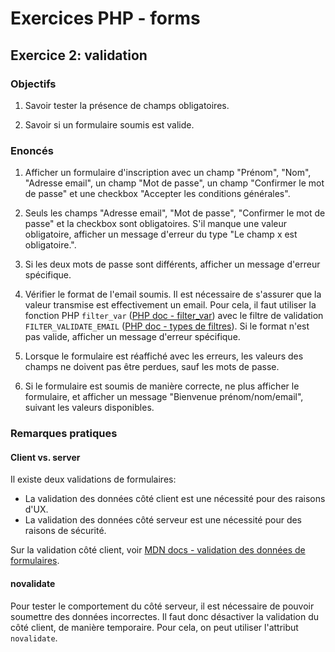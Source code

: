 # Exercices PHP - forms

## Exercice 2: validation

### Objectifs

 1. Savoir tester la présence de champs obligatoires.

 2. Savoir si un formulaire soumis est valide.

### Enoncés

 1. Afficher un formulaire d'inscription avec un champ "Prénom", "Nom", "Adresse email", un champ "Mot de passe", un champ "Confirmer le mot de passe" et une checkbox "Accepter les conditions générales".

 2. Seuls les champs "Adresse email", "Mot de passe", "Confirmer le mot de passe" et la checkbox sont obligatoires. S'il manque une valeur obligatoire, afficher un message d'erreur du type "Le champ x est obligatoire.".
 
 3. Si les deux mots de passe sont différents, afficher un message d'erreur spécifique.

 4. Vérifier le format de l'email soumis. Il est nécessaire de s'assurer que la valeur transmise est effectivement un email. Pour cela, il faut utiliser la fonction PHP `filter_var` ([PHP doc - filter_var](https://www.php.net/manual/fr/function.filter-var.php)) avec le filtre de validation `FILTER_VALIDATE_EMAIL` ([PHP doc - types de filtres](https://www.php.net/manual/fr/filter.filters.php)). Si le format n'est pas valide, afficher un message d'erreur spécifique.
 
 5. Lorsque le formulaire est réaffiché avec les erreurs, les valeurs des champs ne doivent pas être perdues, sauf les mots de passe.
 
 6. Si le formulaire est soumis de manière correcte, ne plus afficher le formulaire, et afficher un message "Bienvenue prénom/nom/email", suivant les valeurs disponibles.

### Remarques pratiques

#### Client vs. server

Il existe deux validations de formulaires:
 - La validation des données côté client est une nécessité pour des raisons d'UX.
 - La validation des données côté serveur est une nécessité pour des raisons de sécurité.

Sur la validation côté client, voir [MDN docs - validation des données de formulaires](https://developer.mozilla.org/fr/docs/Learn/Forms/Form_validation).

#### novalidate

Pour tester le comportement du côté serveur, il est nécessaire de pouvoir soumettre des données incorrectes. Il faut donc désactiver la validation du côté client, de manière temporaire. Pour cela, on peut utiliser l'attribut `novalidate`. 

